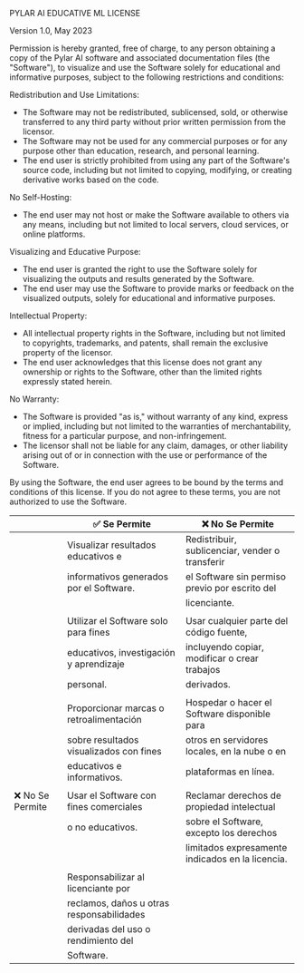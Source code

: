 PYLAR AI EDUCATIVE ML LICENSE

Version 1.0, May 2023

Permission is hereby granted, free of charge, to any person obtaining a copy of the Pylar AI software and associated documentation files (the "Software"), to visualize and use the Software solely for educational and informative purposes, subject to the following restrictions and conditions:

Redistribution and Use Limitations:
 - The Software may not be redistributed, sublicensed, sold, or otherwise transferred to any third party without prior written permission from the licensor.
 - The Software may not be used for any commercial purposes or for any purpose other than education, research, and personal learning.
 - The end user is strictly prohibited from using any part of the Software's source code, including but not limited to copying, modifying, or creating derivative works based on the code.

No Self-Hosting:
 - The end user may not host or make the Software available to others via any means, including but not limited to local servers, cloud services, or online platforms.

Visualizing and Educative Purpose:
 - The end user is granted the right to use the Software solely for visualizing the outputs and results generated by the Software.
 - The end user may use the Software to provide marks or feedback on the visualized outputs, solely for educational and informative purposes.

Intellectual Property:
 - All intellectual property rights in the Software, including but not limited to copyrights, trademarks, and patents, shall remain the exclusive property of the licensor.
 - The end user acknowledges that this license does not grant any ownership or rights to the Software, other than the limited rights expressly stated herein.

No Warranty:
 - The Software is provided "as is," without warranty of any kind, express or implied, including but not limited to the warranties of merchantability, fitness for a particular purpose, and non-infringement.
 - The licensor shall not be liable for any claim, damages, or other liability arising out of or in connection with the use or performance of the Software.

By using the Software, the end user agrees to be bound by the terms and conditions of this license. If you do not agree to these terms, you are not authorized to use the Software.

|                 | ✅ Se Permite                              | ❌ No Se Permite                                  |
| --------------- | ----------------------------------------- | ------------------------------------------------ |
|                 | Visualizar resultados educativos e        | Redistribuir, sublicenciar, vender o transferir  |
|                 | informativos generados por el Software.   | el Software sin permiso previo por escrito del   |
|                 |                                           | licenciante.                                     |
|                 |                                           |                                                  |
|                 | Utilizar el Software solo para fines      | Usar cualquier parte del código fuente,          |
|                 | educativos, investigación y aprendizaje   | incluyendo copiar, modificar o crear trabajos    |
|                 | personal.                                 | derivados.                                       |
|                 |                                           |                                                  |
|                 | Proporcionar marcas o retroalimentación   | Hospedar o hacer el Software disponible para     |
|                 | sobre resultados visualizados con fines   | otros en servidores locales, en la nube o en     |
|                 | educativos e informativos.                | plataformas en línea.                            |
|                 |                                           |                                                  |
| ❌ No Se Permite | Usar el Software con fines comerciales    | Reclamar derechos de propiedad intelectual       |
|                 | o no educativos.                          | sobre el Software, excepto los derechos          |
|                 |                                           | limitados expresamente indicados en la licencia. |
|                 |                                           |                                                  |
|                 | Responsabilizar al licenciante por        |                                                  |
|                 | reclamos, daños u otras responsabilidades |                                                  |
|                 | derivadas del uso o rendimiento del       |                                                  |
|                 | Software.                                 |                                                  |
